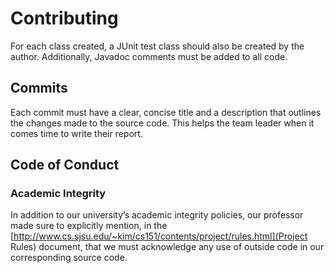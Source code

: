 # Contributing

For each class created, a JUnit test class should also be created by the author. 
Additionally, Javadoc comments must be added to all code.

## Commits

Each commit must have a clear, concise title and a description that outlines the changes 
made to the source code. This helps the team leader when it comes time to write their report.

## Code of Conduct

### Academic Integrity

In addition to our university’s academic integrity policies, our professor made sure 
to explicitly mention, in the 
[http://www.cs.sjsu.edu/~kim/cs151/contents/project/rules.html](Project Rules) document, 
that we must acknowledge any use of outside code in our corresponding source code.
